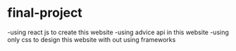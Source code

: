 # final-project
-using react js to create this website
-using advice api in this website
-using only css to design this website with out using frameworks
